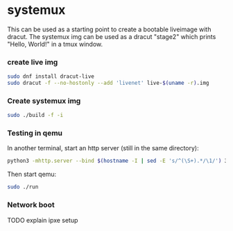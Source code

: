 # systemux

This can be used as a starting point to create a bootable liveimage with dracut.
The systemux img can be used as a dracut "stage2" which prints "Hello, World!" in a tmux window.

### create live img

```sh
sudo dnf install dracut-live
sudo dracut -f --no-hostonly --add 'livenet' live-$(uname -r).img
```

### Create systemux img

```sh
sudo ./build -f -i
```

### Testing in qemu

In another terminal, start an http server (still in the same directory):

```sh
python3 -mhttp.server --bind $(hostname -I | sed -E 's/^(\S+).*/\1/') 3000
```

Then start qemu:

```sh
sudo ./run
```

### Network boot

TODO explain ipxe setup
